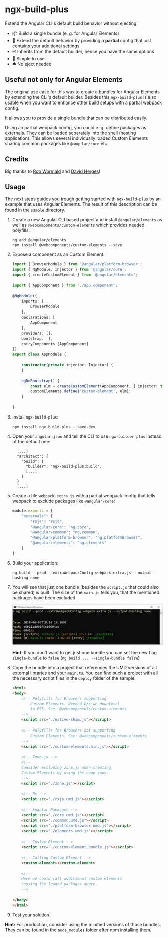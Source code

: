 # ngx-build-plus

Extend the Angular CLI's default build behavior without ejecting:

- 📦 Build a single bundle (e. g. for Angular Elements)
- 📄 Extend the default behavior by providing a **partial** config that just contains your additional settings
- ☑️ Inherits from the default builder, hence you have the same options
- 🍰 Simple to use 
- ⏏️ No eject needed

## Useful not only for Angular Elements

The original use case for this was to create a bundles for Angular Elements by extending the CLI's default builder. Besides this,``ngx-build-plus`` is also usable when you want to enhance other build setups with a partial webpack config.

It allows you to provide a single bundle that can be distributed easily.

Using an partial webpack config, you could e. g. define packages as externals. They can be loaded separately into the shell (hosting application). This allows several individually loaded Custom Elements sharing common packages like ``@angular/core`` etc.

## Credits

Big thanks to [Rob Wormald](https://twitter.com/robwormald) and [David Herges](https://twitter.com/davidh_23)!

## Usage

The next steps guides you trough getting started with ``ngx-build-plus`` by an example that uses Angular Elements. The result of this description can be found in the ``sample`` directory.

1. Create a new Angular CLI based project and install ``@angular/elements`` as well as ``@webcomponents/custom-elements`` which provides needed polyfills:

    ```
    ng add @angular/elements 
    npm install @webcomponents/custom-elements --save
    ```

2. Expose a component as an Custom Element:

    ```TypeScript
    import { BrowserModule } from '@angular/platform-browser';
    import { NgModule, Injector } from '@angular/core';
    import { createCustomElement } from '@angular/elements';

    import { AppComponent } from './app.component';

    @NgModule({
        imports: [
            BrowserModule
        ],
        declarations: [
            AppComponent
        ],
        providers: [],
        bootstrap: [],
        entryComponents:[AppComponent]
    })
    export class AppModule { 

        constructor(private injector: Injector) {
        }

        ngDoBootstrap() {
            const elm = createCustomElement(AppComponent, { injector: this.injector });
            customElements.define('custom-element', elm);
        }

    }
    ```
1. Install ``ngx-build-plus``:

    ```
    npm install ngx-build-plus --save-dev
    ```

3. Open your ``angular.json`` and tell the CLI to use ``ngx-builder-plus`` instead of the default one:

    ```
      [...]
      "architect": {
        "build": {
          "builder": "ngx-build-plus:build",
          [...]
        }
      }
      [...]
    ```

1. Create a file ``webpack.extra.js`` with a partial webpack config that tells webpack to exclude packages like ``@angular/core``:

    ```JavaScript
    module.exports = {
        "externals": {
            "rxjs": "rxjs",
            "@angular/core": "ng.core",
            "@angular/common": "ng.common",
            "@angular/platform-browser": "ng.platformBrowser",
            "@angular/elements": "ng.elements"
        }
    }
    ```

4. Build your application:

    ```
    ng build --prod --extraWebpackConfig webpack.extra.js --output-hashing none
    ```

1. You will see that just one bundle (besides the ``script.js`` that could also be shared) is built. The size of the ``main.js`` tells you, that the mentioned packages have been excluded.

    ![Result](result.png)

    **Hint:** If you don't want to get just one bundle you can set the new flag ``single-bundle`` to ``false`` (``ng build ... --single-bundle false``)

1. Copy the bundle into a project that references the UMD versions of all external libraries and your ``main.ts``. You can find such a project with all the necessary script files in the ``deploy`` folder of the sample.

    ```html
    <html>
    <body>
        <!-- Polyfills for Browsers supporting 
            Custom Elements. Needed b/c we downlevel
            to ES5. See: @webcomponents/custom-elements
        -->
        <script src="./native-shim.js"></script>

        <!-- Polyfills for Browsers not supporting
            Custom Elements. See: @webcomponents/custom-elements
        -->
        <script src="./custom-elements.min.js"></script>
        
        <!-- Zone.js -->
        <!-- 
        Consider excluding zone.js when creating
        Custom Elements by using the noop zone.
        -->
        <script src="./zone.js"></script>
        
        <!-- Rx -->
        <script src="./rxjs.umd.js"></script>

        <!-- Angular Packages -->
        <script src="./core.umd.js"></script>
        <script src="./common.umd.js"></script>
        <script src="./platform-browser.umd.js"></script>
        <script src="./elements.umd.js"></script>

        <!-- Custom Element -->
        <script src="./custom-element.bundle.js"></script>

        <!-- Calling Custom Element -->
        <custom-element></custom-element>

        <!-- 
        Here we could call additional custom elements
        reusing the loaded packages above.
        -->

    </body>
    </html>
    ```

7. Test your solution.

**Hint:** For production, consider using the minified versions of those bundles. They can be found in the ``node_modules`` folder after npm installing them.








